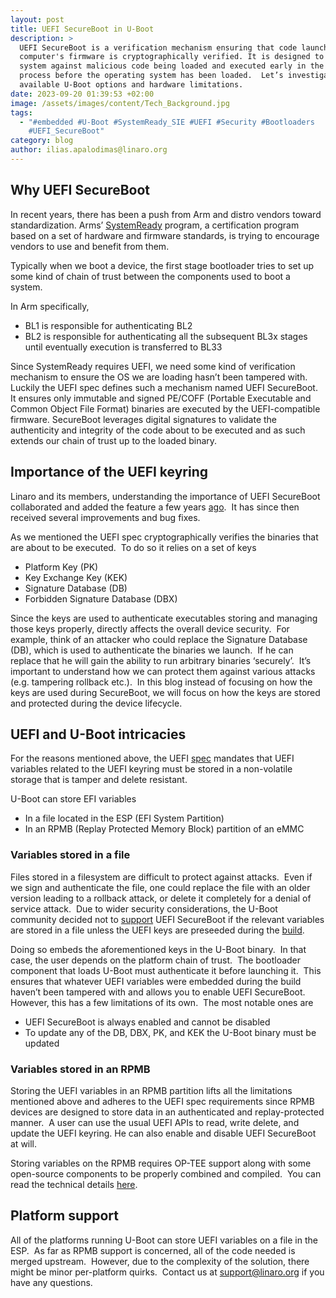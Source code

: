 ```yaml
---
layout: post
title: UEFI SecureBoot in U-Boot
description: >
  UEFI SecureBoot is a verification mechanism ensuring that code launched by a
  computer's firmware is cryptographically verified. It is designed to protect a
  system against malicious code being loaded and executed early in the boot
  process before the operating system has been loaded.  Let’s investigate the
  available U-Boot options and hardware limitations.
date: 2023-09-20 01:39:53 +02:00
image: /assets/images/content/Tech_Background.jpg
tags:
  - "#embedded #U-Boot #SystemReady_SIE #UEFI #Security #Bootloaders
    #UEFI_SecureBoot"
category: blog
author: ilias.apalodimas@linaro.org
---
```

## Why UEFI SecureBoot

In recent years, there has been a push from Arm and distro vendors toward standardization. Arms’ [SystemReady](https://www.arm.com/architecture/system-architectures/systemready-certification-program) program, a certification program based on a set of hardware and firmware standards, is trying to encourage vendors to use and benefit from them. 

Typically when we boot a device, the first stage bootloader tries to set up some kind of chain of trust between the components used to boot a system.  

In Arm specifically, 

* BL1 is responsible for authenticating BL2
* BL2 is responsible for authenticating all the subsequent BL3x stages until eventually execution is transferred to BL33

Since SystemReady requires UEFI, we need some kind of verification mechanism to ensure the OS we are loading hasn’t been tampered with.  Luckily the UEFI spec defines such a mechanism named UEFI SecureBoot.  It ensures only immutable and signed PE/COFF (Portable Executable and Common Object File Format) binaries are executed by the UEFI-compatible firmware. SecureBoot leverages digital signatures to validate the authenticity and integrity of the code about to be executed and as such extends our chain of trust up to the loaded binary.

## Importance of the UEFI keyring 

Linaro and its members, understanding the importance of UEFI SecureBoot collaborated and added the feature a few years [ago](https://source.denx.de/u-boot/u-boot/-/commit/4540dabdcacaea50bf874115f28adc103966d25a).  It has since then received several improvements and bug fixes.  

As we mentioned the UEFI spec cryptographically verifies the binaries that are about to be executed.  To do so it relies on a set of keys 

* Platform Key (PK)
* Key Exchange Key (KEK)
* Signature Database (DB)
* Forbidden Signature Database (DBX)

Since the keys are used to authenticate executables storing and managing those keys properly, directly affects the overall device security.  For example, think of an attacker who could replace the Signature Database (DB), which is used to authenticate the binaries we launch.  If he can replace that he will gain the ability to run arbitrary binaries ‘securely’.  It’s important to understand how we can protect them against various attacks (e.g. tampering rollback etc.).  In this blog instead of focusing on how the keys are used during SecureBoot, we will focus on how the keys are stored and protected during the device lifecycle. 

## UEFI and U-Boot intricacies

For the reasons mentioned above, the UEFI [spec](https://uefi.org/specs/UEFI/2.10/32_Secure_Boot_and_Driver_Signing.html#platform-firmware-key-storage-requirements) mandates that UEFI variables related to the UEFI keyring must be stored in a non-volatile storage that is tamper and delete resistant. 

U-Boot can store EFI variables

* In a file located in the ESP (EFI System Partition)
* In an RPMB (Replay Protected Memory Block) partition of an eMMC

### Variables stored in a file

Files stored in a filesystem are difficult to protect against attacks.  Even if we sign and authenticate the file, one could replace the file with an older version leading to a rollback attack, or delete it completely for a denial of service attack.  Due to wider security considerations, the U-Boot community decided not to [support](https://source.denx.de/u-boot/custodians/u-boot-tpm/-/commit/7dda16343d2577a52116148540ad7d17c6f19e55#8e819bd79641cba70ef9eb5a476ed0afbb501080_372_376) UEFI SecureBoot if the relevant variables are stored in a file unless the UEFI keys are preseeded during the [build](https://source.denx.de/u-boot/custodians/u-boot-tpm/-/commit/7dda16343d2577a52116148540ad7d17c6f19e55).  

Doing so embeds the aforementioned keys in the U-Boot binary.  In that case, the user depends on the platform chain of trust.  The bootloader component that loads U-Boot must authenticate it before launching it.  This ensures that whatever UEFI variables were embedded during the build haven’t been tampered with and allows you to enable UEFI SecureBoot.  However, this has a few limitations of its own.  The most notable ones are 

* UEFI SecureBoot is always enabled and cannot be disabled
* To update any of the DB, DBX, PK, and KEK the U-Boot binary must be updated

### Variables stored in an RPMB

Storing the UEFI variables in an RPMB partition lifts all the limitations mentioned above and adheres to the UEFI spec requirements since RPMB devices are designed to store data in an authenticated and replay-protected manner.  A user can use the usual UEFI APIs to read, write delete, and update the UEFI keyring. He can also enable and disable UEFI SecureBoot at will. 

Storing variables on the RPMB requires OP-TEE support along with some open-source components to be properly combined and compiled.  You can read the technical details [here](https://www.linaro.org/blog/protected-uefi-variables-with-u-boot/).

## Platform support

All of the platforms running U-Boot can store UEFI variables on a file in the ESP.  As far as RPMB support is concerned, all of the code needed is merged upstream.  However, due to the complexity of the solution, there might be minor per-platform quirks.  Contact us at [support@linaro.org](mailto:support@linaro.org) if you have any questions.